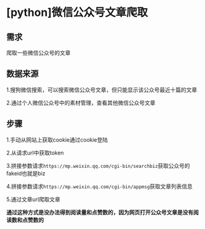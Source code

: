# [python]微信公众号文章爬取

## 需求

爬取一些微信公众号的文章

## 数据来源

1.搜狗微信搜索，可以搜索微信公众号文章，但只能显示该公众号最近十篇的文章

2.通过个人微信公众号中的素材管理，查看其他微信公众号文章


## 步骤

1.手动从网站上获取cookie通过cookie登陆

2.从请求url中获取token

3.拼接参数请求`https://mp.weixin.qq.com/cgi-bin/searchbiz`获取公众号的fakeid也就是biz

4.拼接参数请求`https://mp.weixin.qq.com/cgi-bin/appmsg`获取文章列表信息

5.通过文章url爬取文章

**通过这种方式是没办法得到阅读量和点赞数的，因为网页打开公众号文章是没有阅读数和点赞数的**
